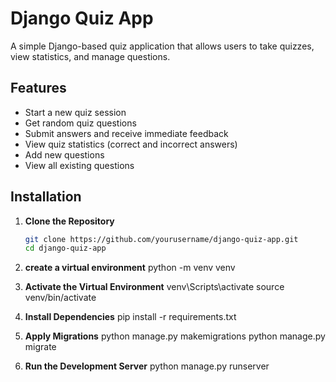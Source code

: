 # Django Quiz App

A simple Django-based quiz application that allows users to take quizzes, view statistics, and manage questions.

## Features

- Start a new quiz session
- Get random quiz questions
- Submit answers and receive immediate feedback
- View quiz statistics (correct and incorrect answers)
- Add new questions
- View all existing questions

## Installation

1. **Clone the Repository**

   ```bash
   git clone https://github.com/yourusername/django-quiz-app.git
   cd django-quiz-app
2. **create a virtual environment**
   python -m venv venv
3. **Activate the Virtual Environment**
   venv\Scripts\activate
   source venv/bin/activate
4. **Install Dependencies**
   pip install -r requirements.txt
5. **Apply Migrations**
   python manage.py makemigrations
   python manage.py migrate
6. **Run the Development Server**
   python manage.py runserver

